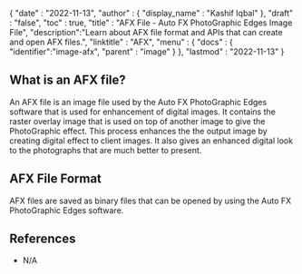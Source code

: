 {
  "date" : "2022-11-13",
  "author" : {
    "display_name" : "Kashif Iqbal"
  },
  "draft" : "false",
  "toc" : true,
  "title" : "AFX File - Auto FX PhotoGraphic Edges Image File",
  "description":"Learn about AFX file format and APIs that can create and open AFX files.",
  "linktitle" : "AFX",
  "menu" : {
    "docs" : {
      "identifier":"image-afx",
      "parent" : "image"
    }
  },
  "lastmod" : "2022-11-13"
}

## What is an AFX file?

An AFX file is an image file used by the Auto FX PhotoGraphic Edges software that is used for enhancement of digital images. It contains the raster overlay image that is used on top of another image to give the PhotoGraphic effect. This process enhances the the output image by creating digital effect to client images. It also gives an enhanced digital look to the photographs that are much better to present.

## AFX File Format

AFX files are saved as binary files that can be opened by using the Auto FX PhotoGraphic Edges software.

## References

* N/A

